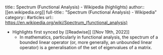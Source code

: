 title:: Spectrum (Functional Analysis) - Wikipedia (highlights)
author:: [[en.wikipedia.org]]
full-title:: "Spectrum (Functional Analysis) - Wikipedia"
category:: #articles
url:: https://en.wikipedia.org/wiki/Spectrum_(functional_analysis)

- Highlights first synced by [[Readwise]] [[Nov 19th, 2022]]
	- In mathematics, particularly in functional analysis, the spectrum of a bounded linear operator (or, more generally, an unbounded linear operator) is a generalisation of the set of eigenvalues of a matrix.